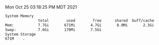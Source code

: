 Mon Oct 25 03:18:25 PM MDT 2021
```bash
System Memory
               total        used        free      shared  buff/cache   available
Mem:           7.7Gi       671Mi       4.7Gi       8.0Mi       2.3Gi       6.7Gi
Swap:          7.6Gi       170Mi       7.5Gi
System Storage
671M	.
```
```bash
